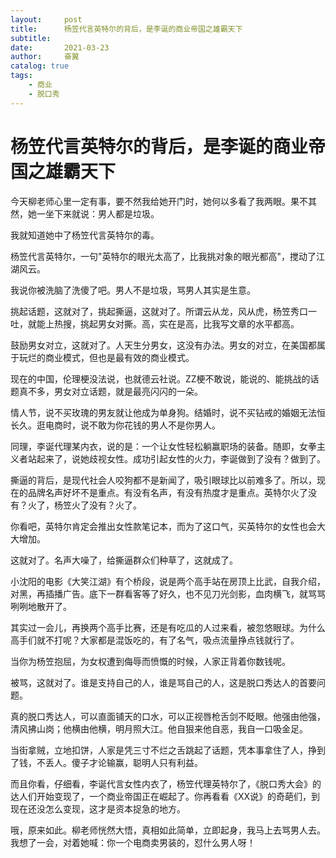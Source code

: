```yaml
---
layout:     post
title:      杨笠代言英特尔的背后，是李诞的商业帝国之雄霸天下
subtitle:   
date:       2021-03-23
author:     奋翼
catalog: true
tags:
    - 商业
    - 脱口秀
---
```



# 杨笠代言英特尔的背后，是李诞的商业帝国之雄霸天下

今天柳老师心里一定有事，要不然我给她开门时，她何以多看了我两眼。果不其然，她一坐下来就说：男人都是垃圾。

我就知道她中了杨笠代言英特尔的毒。

杨笠代言英特尔，一句"英特尔的眼光太高了，比我挑对象的眼光都高"，搅动了江湖风云。

我说你被洗脑了洗傻了吧。男人不是垃圾，骂男人其实是生意。



挑起话题，这就对了，挑起撕逼，这就对了。所谓云从龙，风从虎，杨笠秀口一吐，就能上热搜，挑起男女对撕。高，实在是高，比我写文章的水平都高。

鼓励男女对立，这就对了。人天生分男女，这没有办法。男女的对立，在美国都属于玩烂的商业模式，但也是最有效的商业模式。

现在的中国，伦理梗没法说，也就德云社说。ZZ梗不敢说，能说的、能挑战的话题真不多，男女对立话题，就是最亮闪闪的一朵。

情人节，说不买玫瑰的男友就让他成为单身狗。结婚时，说不买钻戒的婚姻无法恒长久。逛电商时，说不敢为你花钱的男人不是你男人。

同理，李诞代理某内衣，说的是：一个让女性轻松躺赢职场的装备。随即，女拳主义者站起来了，说她歧视女性。成功引起女性的火力，李诞做到了没有？做到了。



撕逼的背后，是现代社会人咬狗都不是新闻了，吸引眼球比以前难多了。所以，现在的品牌名声好坏不是重点。有没有名声，有没有热度才是重点。英特尔火了没有？火了，杨笠火了没有？火了。

你看吧，英特尔肯定会推出女性款笔记本，而为了这口气，买英特尔的女性也会大大增加。

这就对了。名声大噪了，给撕逼群众们种草了，这就成了。

小沈阳的电影《大笑江湖》有个桥段，说是两个高手站在房顶上比武，自我介绍，对黑，再插播广告。底下一群看客等了好久，也不见刀光剑影，血肉横飞，就骂骂咧咧地散开了。

其实过一会儿，再换两个高手比赛，还是有吃瓜的人过来看，被忽悠眼球。为什么高手们就不打呢？大家都是混饭吃的，有了名气，吸点流量挣点钱就行了。

当你为杨笠抱屈，为女权遭到侮辱而愤慨的时候，人家正背着你数钱呢。



被骂，这就对了。谁是支持自己的人，谁是骂自己的人，这是脱口秀达人的首要问题。

真的脱口秀达人，可以直面铺天的口水，可以正视唇枪舌剑不眨眼。他强由他强，清风拂山岗；他横由他横，明月照大江。他自狠来他自恶，我自一口吸金足。

当街拿贼，立地扣饼，人家是凭三寸不烂之舌跳起了话题，凭本事拿住了人，挣到了钱，不丢人。傻子才论输赢，聪明人只有利益。

而且你看，仔细看，李诞代言女性内衣了，杨笠代理英特尔了，《脱口秀大会》的达人们开始变现了，一个商业帝国正在崛起了。你再看看《XX说》的奇葩们，到现在还没怎么变现，这才是资本捉急的地方。

哦，原来如此。柳老师恍然大悟，真相如此简单，立即起身，我马上去骂男人去。我想了一会，对着她喊：你一个电商卖男装的，怼什么男人呀！













